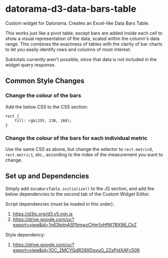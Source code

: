 # datorama-d3-data-bars-table
Custom widget for Datorama. Creates an Excel-like Data Bars Table.

This works just like a pivot table, except bars are added inside each cell to show a visual representation of the data, scaled within the column's data range. This combines the exactness of tables with the clarity of bar charts to let you easily identify rows and columns of most interest.

Subtotals currently aren't possible, since that data is not included in the widget query response.

## Common Style Changes
### Change the colour of the bars
Add the below CSS to the CSS section:
```
rect {
	fill: rgb(255, 230, 160);
}
```

### Change the colour of the bars for each individual metric
Use the same CSS as above, but change the selector to `rect.metric0`, `rect.metric1`, etc., according to the index of the measurement you want to change.

## Set up and Dependencies

Simply add `dataBarsTable.initialize()` to the JS section, and add the below dependencies to the second tab of the Custom Widget Editor.

Script dependencies (must be loaded in this order):

1. https://d3js.org/d3.v5.min.js
2. https://drive.google.com/uc?export=view&id=1n63tptnASf1tmwzCHm1yHfW7BX96_CkZ

Style dependency:

1. https://drive.google.com/uc?export=view&id=1OC_2MCYQdR28XDsyuO_2ZsPjdXAFc506
